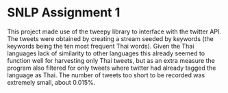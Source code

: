 # SNLP Assignment 1

This project made use of the tweepy library to interface with the twitter API. The tweets were obtained by creating a stream seeded by keywords (the keywords being the ten most frequent Thai words). Given the Thai languages lack of similarity to other languages this already seemed to function well for harvesting only Thai tweets, but as an extra measure the program also filtered for only tweets where twitter had already tagged the language as Thai. The number of tweets too short to be recorded was extremely small, about 0.015%. 
